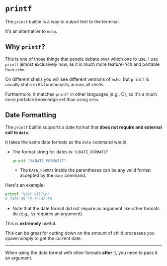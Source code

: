 # `printf`

The `printf` builtin is a way to output text to the terminal.  

It's an alternative to `echo`.  

## Why `printf`?

This is one of those things that people debate over which one to use. I use `printf`
almost exclusively now, as it is much more feature-rich and portable than `echo`.

On different shells you will see different versions of `echo`, but `printf` is 
usually static in its functionality across all shells.  

Furthermore, it matches `printf` in other languages (e.g., C), so it's a much more 
portable knowledge set than using `echo`.  


## Date Formatting

The `printf` builtin supports a date format that **does not require and external call
to `date`**.  

It takes the same date formats as the `date` command would.  

- The format string for dates is: `%(DATE_FORMAT)T`
  ```bash
  printf "%(DATE_FORMAT)T"
  ```
    - The `DATE_FORMAT` inside the parentheses can be any valid format accepted by 
      the `date` command.  

Here's an example:
```bash
printf "%(%F %T)T\n"
# 2025-08-25 17:02:56
```

- Note that the date format did not require an argument like other formats do (e.g.,
  `%s` requires an argument).  


This is **extremely** useful.  

This can be great for cutting down on the amount of child processes you
spawn simply to get the current date.  

---

When using the date format with other formats **after** it, you need to pass it an argument.  







